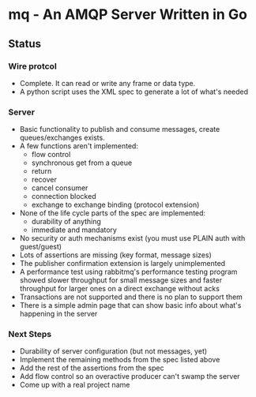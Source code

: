 # mq - An AMQP Server Written in Go

## Status

### Wire protcol

* Complete. It can read or write any frame or data type.
* A python script uses the XML spec to generate a lot of what's needed

### Server

* Basic functionality to publish and consume messages, create
  queues/exchanges exists.
* A few functions aren't implemented:
  * flow control
  * synchronous get from a queue
  * return
  * recover
  * cancel consumer
  * connection blocked
  * exchange to exchange binding (protocol extension)
* None of the life cycle parts of the spec are implemented:
  * durability of anything
  * immediate and mandatory
* No security or auth mechanisms exist (you must use PLAIN auth with
  guest/guest)
* Lots of assertions are missing (key format, message sizes)
* The publisher confirmation extension is largely unimplemented
* A performance test using rabbitmq's performance testing program showed
  slower throughput for small message sizes and faster throughput for larger
  ones on a direct exchange without acks
* Transactions are not supported and there is no plan to support them
* There is a simple admin page that can show basic info about what's
  happening in the server

### Next Steps

* Durability of server configuration (but not messages, yet)
* Implement the remaining methods from the spec listed above
* Add the rest of the assertions from the spec
* Add flow control so an overactive producer can't swamp the server
* Come up with a real project name